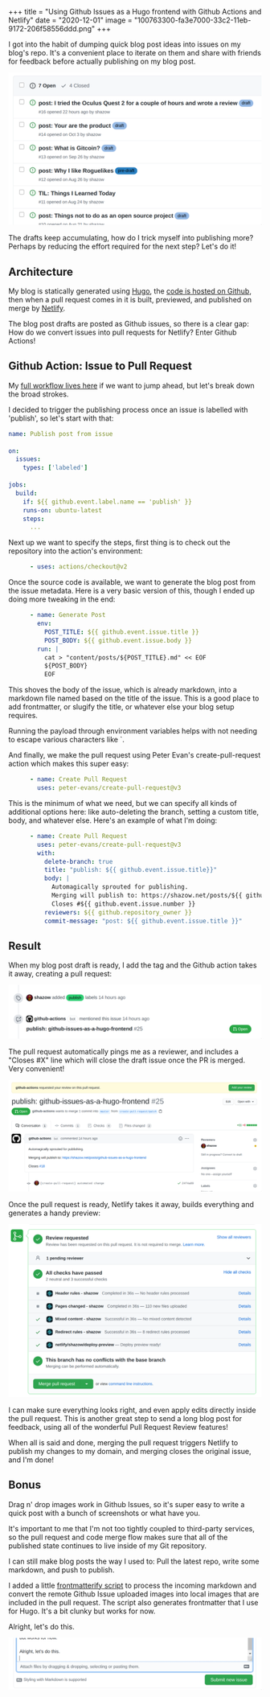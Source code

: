 +++
title = "Using Github Issues as a Hugo frontend with Github Actions and Netlify"
date = "2020-12-01"
image = "100763300-fa3e7000-33c2-11eb-9172-206f58556ddd.png"
+++

I got into the habit of dumping quick blog post ideas into issues on my blog's repo. It's a convenient place to iterate on them and share with friends for feedback before actually publishing on my blog post.

![image](100761218-a6cb2280-33c0-11eb-92df-1b52d91cc16e.png)

The drafts keep accumulating, how do I trick myself into publishing more? Perhaps by reducing the effort required for the next step? Let's do it!

## Architecture

My blog is statically generated using [Hugo](https://github.com/gohugoio/hugo), the [code is hosted on Github](https://github.com/shazow/shazow.net), then when a pull request comes in it is built, previewed, and published on merge by [Netlify](https://netlify.com/).

The blog post drafts are posted as Github issues, so there is a clear gap: How do we convert issues into pull requests for Netlify? Enter Github Actions!

## Github Action: Issue to Pull Request

My [full workflow lives here](https://github.com/shazow/shazow.net/blob/master/.github/workflows/publish.yml) if we want to jump ahead, but let's break down the broad strokes.

I decided to trigger the publishing process once an issue is labelled with 'publish', so let's start with that:

```yaml
name: Publish post from issue

on:
  issues:
    types: ['labeled']

jobs:
  build:
    if: ${{ github.event.label.name == 'publish' }}
    runs-on: ubuntu-latest
    steps:
      ...
```

Next up we want to specify the steps, first thing is to check out the repository into the action's environment:

```yaml
      - uses: actions/checkout@v2
```

Once the source code is available, we want to generate the blog post from the issue metadata. Here is a very basic version of this, though I ended up doing more tweaking in the end:

```yaml
      - name: Generate Post
        env:
          POST_TITLE: ${{ github.event.issue.title }}
          POST_BODY: ${{ github.event.issue.body }}
        run: |
          cat > "content/posts/${POST_TITLE}.md" << EOF
          ${POST_BODY}
          EOF
```

This shoves the body of the issue, which is already markdown, into a markdown file named based on the title of the issue. This is a good place to add frontmatter, or slugify the title, or whatever else your blog setup requires.

Running the payload through environment variables helps with not needing to escape various characters like \`.

And finally, we make the pull request using Peter Evan's create-pull-request action which makes this super easy:

```yaml
      - name: Create Pull Request
        uses: peter-evans/create-pull-request@v3
```

This is the minimum of what we need, but we can specify all kinds of additional options here: like auto-deleting the branch, setting a custom title, body, and whatever else. Here's an example of what I'm doing:

```yaml
      - name: Create Pull Request
        uses: peter-evans/create-pull-request@v3
        with:
          delete-branch: true
          title: "publish: ${{ github.event.issue.title}}"
          body: |
            Automagically sprouted for publishing.
            Merging will publish to: https://shazow.net/posts/${{ github.event.issue.title }}
            Closes #${{ github.event.issue.number }}
          reviewers: ${{ github.repository_owner }}
          commit-message: "post: ${{ github.event.issue.title }}"
```


## Result

When my blog post draft is ready, I add the tag and the Github action takes it away, creating a pull request:

![image](100763017-a764b880-33c2-11eb-860f-5bab932ac558.png)

The pull request automatically pings me as a reviewer, and includes a "Closes #X" line which will close the draft issue once the PR is merged. Very convenient!

![image](100763219-ded36500-33c2-11eb-8387-ff28b6561875.png)

Once the pull request is ready, Netlify takes it away, builds everything and generates a handy preview:

![image](100763300-fa3e7000-33c2-11eb-9172-206f58556ddd.png)

I can make sure everything looks right, and even apply edits directly inside the pull request. This is another great step to send a long blog post for feedback, using all of the wonderful Pull Request Review features!

When all is said and done, merging the pull request triggers Netlify to publish my changes to my domain, and merging closes the original issue, and I'm done!

## Bonus

Drag n' drop images work in Github Issues, so it's super easy to write a quick post with a bunch of screenshots or what have you.

It's important to me that I'm not too tightly coupled to third-party services, so the pull request and code merge flow makes sure that all of the published state continues to live inside of my Git repository.

I can still make blog posts the way I used to: Pull the latest repo, write some markdown, and push to publish.

I added a little [frontmatterify script](https://github.com/shazow/shazow.net/blob/master/frontmatterify) to process the incoming markdown and convert the remote Github Issue uploaded images into local images that are included in the pull request. The script also generates frontmatter that I use for Hugo. It's a bit clunky but works for now.

Alright, let's do this.

![image](100764184-11ca2880-33c4-11eb-8c84-e992765ace49.png)

